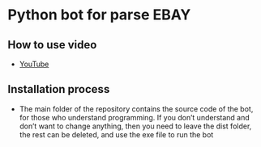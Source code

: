 # Python bot for parse EBAY
## How to use video
- [YouTube](https://youtu.be/i6izV0YTD5U)<br>
## Installation process
- The main folder of the repository contains the source code of the bot, for those who understand programming. If you don’t understand and don’t want to change anything, then you need to leave the dist folder, the rest can be deleted, and use the exe file to run the bot